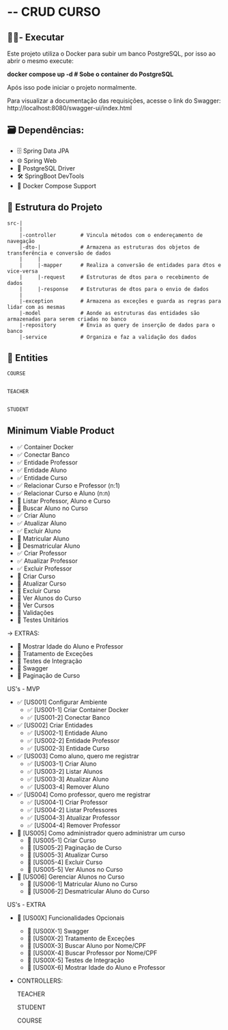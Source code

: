 # -- CRUD CURSO

## 🧑🏻- Executar
  Este projeto utiliza o Docker para subir um banco PostgreSQL, por isso ao abrir o mesmo execute:
  
  **docker compose up -d    # Sobe o container do PostgreSQL**
  
  Após isso pode iniciar o projeto normalmente. 
  
  Para visualizar a documentação das requisições, acesse o link do Swagger: http://localhost:8080/swagger-ui/index.html

## 🗃️ **Dependências:** 
- 🗄️ Spring Data JPA 
- 🌐  Spring Web 
- 📃 PostgreSQL Driver 
- 🛠️ SpringBoot DevTools 
- 🐋 Docker Compose Support 
 
## 📂 Estrutura do Projeto
    src-|
        |
        |-controller        # Vincula métodos com o endereçamento de navegação
        |-dto-|             # Armazena as estruturas dos objetos de transferência e conversão de dados
        |     |
        |     |-mapper      # Realiza a conversão de entidades para dtos e vice-versa
        |     |-request     # Estruturas de dtos para o recebimento de dados
        |     |-response    # Estruturas de dtos para o envio de dados
        |
        |-exception         # Armazena as exceções e guarda as regras para lidar com as mesmas
        |-model             # Aonde as estruturas das entidades são armazenadas para serem criadas no banco
        |-repository        # Envia as query de inserção de dados para o banco
        |-service           # Organiza e faz a validação dos dados
    
## 📄 Entities
    COURSE


    TEACHER


    STUDENT

## Minimum Viable Product
- ✅ Container Docker
- ✅ Conectar Banco
- ✅ Entidade Professor
- ✅ Entidade Aluno
- ✅ Entidade Curso
- ✅ Relacionar Curso e Professor (n:1)
- ✅ Relacionar Curso e Aluno (n:n)
- 🚧 Listar Professor, Aluno e Curso
- 🚧 Buscar Aluno no Curso
- ✅ Criar Aluno
- ✅ Atualizar Aluno
- ✅ Excluir Aluno
- 🚧 Matricular Aluno
- 🚧 Desmatricular Aluno
- ✅ Criar Professor
- ✅ Atualizar Professor
- ✅ Excluir Professor
- 🚧 Criar Curso
- 🚧 Atualizar Curso
- 🚧 Excluir Curso
- 🚧 Ver Alunos do Curso
- 🚧 Ver Cursos
- 🚧 Validações
- 🚧 Testes Unitários
 
-> EXTRAS:
- 🚧 Mostrar Idade do Aluno e Professor
- 🚧 Tratamento de Exceções
- 🚧 Testes de Integração
- 🚧 Swagger
- 🚧 Paginação de Curso
 
US's - MVP
- ✅ [US001] Configurar Ambiente
    - ✅ [US001-1] Criar Container Docker
    - ✅ [US001-2] Conectar Banco
- ✅ [US002] Criar Entidades
    - ✅ [US002-1] Entidade Aluno
    - ✅ [US002-2] Entidade Professor
    - ✅ [US002-3] Entidade Curso
- ✅ [US003] Como aluno, quero me registrar
    - ✅ [US003-1] Criar Aluno
    - ✅ [US003-2] Listar Alunos
    - ✅ [US003-3] Atualizar Aluno
    - ✅ [US003-4] Remover Aluno
- ✅ [US004] Como professor, quero me registrar
    - ✅ [US004-1] Criar Professor
    - ✅ [US004-2] Listar Professores
    - ✅ [US004-3] Atualizar Professor
    - ✅ [US004-4] Remover Professor
- 🚧 [US005] Como administrador quero administrar um curso
    - 🚧 [US005-1] Criar Curso
    - 🚧 [US005-2] Paginação de Curso
    - 🚧 [US005-3] Atualizar Curso
    - 🚧 [US005-4] Excluir Curso
    - 🚧 [US005-5] Ver Alunos no Curso
- 🚧 [US006] Gerenciar Alunos no Curso
    - 🚧 [US006-1] Matricular Aluno no Curso
    - 🚧 [US006-2] Desmatricular Aluno do Curso

US's - EXTRA
- 🚧 [US00X] Funcionalidades Opcionais
    - 🚧 [US00X-1] Swagger
    - 🚧 [US00X-2] Tratamento de Exceções
    - 🚧 [US00X-3] Buscar Aluno por Nome/CPF
    - 🚧 [US00X-4] Buscar Professor por Nome/CPF
    - 🚧 [US00X-5] Testes de Integração
    - 🚧 [US00X-6] Mostrar Idade do Aluno e Professor
    
 
- CONTROLLERS:

    TEACHER


    STUDENT
    

    COURSE
